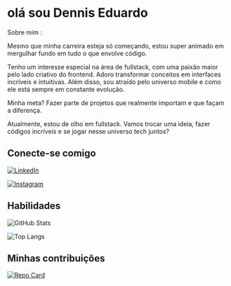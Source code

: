 
# olá sou Dennis Eduardo

 Sobre mim :

Mesmo que minha carreira esteja só começando, estou super animado em mergulhar fundo em tudo o que envolve código.

Tenho um interesse especial na área de fullstack, com uma paixão maior pelo lado criativo do frontend. Adoro transformar conceitos em interfaces incríveis e intuitivas. Além disso, sou atraído pelo universo mobile e como ele está sempre em constante evolução.

Minha meta? Fazer parte de projetos que realmente importam e que façam a diferença.

Atualmente, estou de olho em fullstack. Vamos trocar uma ideia, fazer códigos incríveis e se jogar nesse universo tech juntos?

## Conecte-se comigo
[![LinkedIn](https://img.shields.io/badge/LinkedIn-fff?style=for-the-badge&logo=linkedin&logoColor=0E76A8)](https://www.linkedin.com/in/dennis-eduardo-freire-araujo-554791266//)

[![Instagram](https://img.shields.io/badge/Instagram-fff?style=for-the-badge&logo=instagram)](https://www.instagram.com/https://www.instagram.com/dennis___sant//)


## Habilidades
![GitHub Stats](https://github-readme-stats.vercel.app/api?username=Dennis-&theme=transparent&bg_color=000&border_color=30A3DC&show_icons=true&icon_color=30A3DC&title_color=E94D5F&text_color=FFF) 

![Top Langs](https://github-readme-stats-git-masterrstaa-rickstaa.vercel.app/api/top-langs/?username=Dennissant&bg_color=000&border_color=30A3DC&title_color=E94D5F&text_color=FFF)




## Minhas contribuições
[![Repo Card](https://github-readme-stats.vercel.app/api/pin/?username=Dennissant&repo=dio-lab-open-source&bg_color=000&border_color=30A3DC&show_icons=true&icon_color=30A3DC&title_color=E94D5F&text_color=FFF)](https://github.com/Dennissant/dio-lab-open-source.git)